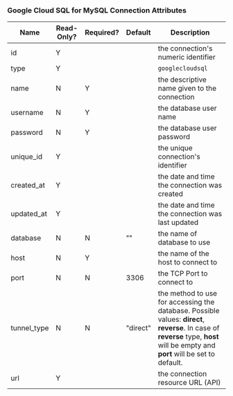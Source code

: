 ### Google Cloud SQL for MySQL Connection Attributes

|Name|Read-Only?|Required?|Default|Description|
|----|---------|---------|-------|-----------|
|id|Y| | |the connection's numeric identifier
|type|Y| | |`googlecloudsql`
|name|N|Y| |the descriptive name given to the connection
|username|N|Y| |the database user name
|password|N|Y| |the database user password
|unique_id|Y| | |the unique connection's identifier
|created_at|Y| | |the date and time the connection was created
|updated_at|Y| | |the date and time the connection was last updated
|database|N|N|""|the name of database to use
|host|N|Y| |the name of the host to connect to
|port|N|N|3306|the TCP Port to connect to
|tunnel_type|N|N|"direct"|the method to use for accessing the database. Possible values: **direct**, **reverse**. In case of **reverse** type, **host** will be empty and **port** will be set to default.
|url|Y| | |the connection resource URL (API)
